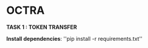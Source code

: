 # OCTRA

**TASK 1 : TOKEN TRANSFER**

**Install dependencies**: 
''pip install -r requirements.txt''

